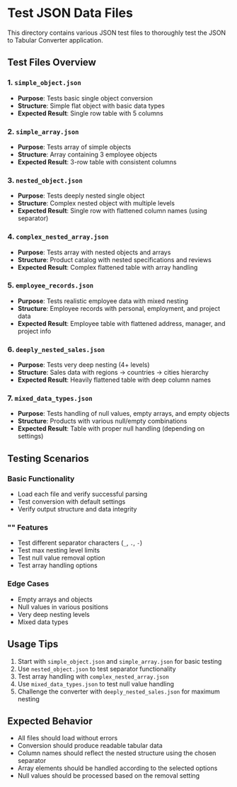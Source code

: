 # Test JSON Data Files

This directory contains various JSON test files to thoroughly test the JSON to Tabular Converter application.

## Test Files Overview

### 1. `simple_object.json`
- **Purpose**: Tests basic single object conversion
- **Structure**: Simple flat object with basic data types
- **Expected Result**: Single row table with 5 columns

### 2. `simple_array.json`
- **Purpose**: Tests array of simple objects
- **Structure**: Array containing 3 employee objects
- **Expected Result**: 3-row table with consistent columns

### 3. `nested_object.json`
- **Purpose**: Tests deeply nested single object
- **Structure**: Complex nested object with multiple levels
- **Expected Result**: Single row with flattened column names (using separator)

### 4. `complex_nested_array.json`
- **Purpose**: Tests array with nested objects and arrays
- **Structure**: Product catalog with nested specifications and reviews
- **Expected Result**: Complex flattened table with array handling

### 5. `employee_records.json`
- **Purpose**: Tests realistic employee data with mixed nesting
- **Structure**: Employee records with personal, employment, and project data
- **Expected Result**: Employee table with flattened address, manager, and project info

### 6. `deeply_nested_sales.json`
- **Purpose**: Tests very deep nesting (4+ levels)
- **Structure**: Sales data with regions → countries → cities hierarchy
- **Expected Result**: Heavily flattened table with deep column names

### 7. `mixed_data_types.json`
- **Purpose**: Tests handling of null values, empty arrays, and empty objects
- **Structure**: Products with various null/empty combinations
- **Expected Result**: Table with proper null handling (depending on settings)

## Testing Scenarios

### Basic Functionality
- Load each file and verify successful parsing
- Test conversion with default settings
- Verify output structure and data integrity

### "" Features
- Test different separator characters (`_`, `.`, `-`)
- Test max nesting level limits
- Test null value removal option
- Test array handling options

### Edge Cases
- Empty arrays and objects
- Null values in various positions
- Very deep nesting levels
- Mixed data types

## Usage Tips

1. Start with `simple_object.json` and `simple_array.json` for basic testing
2. Use `nested_object.json` to test separator functionality
3. Test array handling with `complex_nested_array.json`
4. Use `mixed_data_types.json` to test null value handling
5. Challenge the converter with `deeply_nested_sales.json` for maximum nesting

## Expected Behavior

- All files should load without errors
- Conversion should produce readable tabular data
- Column names should reflect the nested structure using the chosen separator
- Array elements should be handled according to the selected options
- Null values should be processed based on the removal setting
